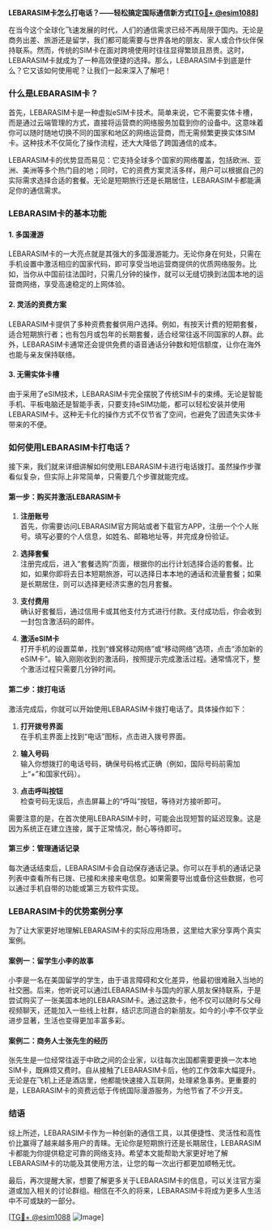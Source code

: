 **LEBARASIM卡怎么打电话？——轻松搞定国际通信新方式[[TG💪+ @esim1088](https://t.me/s/esim1088)]**

在当今这个全球化飞速发展的时代，人们的通信需求已经不再局限于国内。无论是商务出差、旅游还是留学，我们都可能需要与世界各地的朋友、家人或合作伙伴保持联系。然而，传统的SIM卡在面对跨境使用时往往显得繁琐且昂贵。这时，LEBARASIM卡就成为了一种高效便捷的选择。那么，LEBARASIM卡到底是什么？它又该如何使用呢？让我们一起来深入了解吧！

### 什么是LEBARASIM卡？

首先，LEBARASIM卡是一种虚拟eSIM卡技术。简单来说，它不需要实体卡槽，而是通过云端管理的方式，直接将运营商的网络服务加载到你的设备中。这意味着你可以随时随地切换不同的国家和地区的网络运营商，而无需频繁更换实体SIM卡。这种技术不仅简化了操作流程，还大大降低了跨国通信的成本。

LEBARASIM卡的优势显而易见：它支持全球多个国家的网络覆盖，包括欧洲、亚洲、美洲等多个热门目的地；同时，它的资费方案灵活多样，用户可以根据自己的实际需求选择合适的套餐。无论是短期旅行还是长期居住，LEBARASIM卡都能满足你的通信需求。

### LEBARASIM卡的基本功能

#### 1. **多国漫游**
   LEBARASIM卡的一大亮点就是其强大的多国漫游能力。无论你身在何处，只需在手机设置中激活相应的国家代码，即可享受当地运营商提供的优质网络服务。比如，当你从中国前往法国时，只需几分钟的操作，就可以无缝切换到法国本地的运营商网络，享受高速稳定的上网体验。

#### 2. **灵活的资费方案**
   LEBARASIM卡提供了多种资费套餐供用户选择。例如，有按天计费的短期套餐，适合短期旅行者；也有包月或包年的长期套餐，适合经常往返不同国家的人群。此外，LEBARASIM卡通常还会提供免费的语音通话分钟数和短信额度，让你在海外也能与亲友保持联络。

#### 3. **无需实体卡槽**
   由于采用了eSIM技术，LEBARASIM卡完全摆脱了传统SIM卡的束缚。无论是智能手机、平板电脑还是智能手表，只要支持eSIM功能，都可以轻松安装并使用LEBARASIM卡。这种无卡化的操作方式不仅节省了空间，也避免了因遗失实体卡带来的不便。

### 如何使用LEBARASIM卡打电话？

接下来，我们就来详细讲解如何使用LEBARASIM卡进行电话拨打。虽然操作步骤看似复杂，但实际上非常简单，只需要几个步骤就能完成。

#### 第一步：购买并激活LEBARASIM卡

1. **注册账号**  
   首先，你需要访问LEBARASIM官方网站或者下载官方APP，注册一个个人账号。填写必要的个人信息，如姓名、邮箱地址等，并完成身份验证。

2. **选择套餐**  
   注册完成后，进入“套餐选购”页面，根据你的出行计划选择合适的套餐。比如，如果你即将去日本短期旅游，可以选择日本本地的通话和流量套餐；如果是长期居住，则可以选择更经济实惠的包月套餐。

3. **支付费用**  
   确认好套餐后，通过信用卡或其他支付方式进行付款。支付成功后，你会收到一封包含激活码的邮件。

4. **激活eSIM卡**  
   打开手机的设置菜单，找到“蜂窝移动网络”或“移动网络”选项，点击“添加新的eSIM卡”。输入刚刚收到的激活码，按照提示完成激活过程。通常情况下，整个激活过程只需要几分钟时间。

#### 第二步：拨打电话

激活完成后，你就可以开始使用LEBARASIM卡拨打电话了。具体操作如下：

1. **打开拨号界面**  
   在手机主界面上找到“电话”图标，点击进入拨号界面。

2. **输入号码**  
   输入你想拨打的电话号码，确保号码格式正确（例如，国际号码前需加上“+”和国家代码）。

3. **点击呼叫按钮**  
   检查号码无误后，点击屏幕上的“呼叫”按钮，等待对方接听即可。

需要注意的是，在首次使用LEBARASIM卡时，可能会出现短暂的延迟现象。这是因为系统正在建立连接，属于正常情况，耐心等待即可。

#### 第三步：管理通话记录

每次通话结束后，LEBARASIM卡会自动保存通话记录。你可以在手机的通话记录列表中查看所有已拨、已接和未接来电信息。如果需要导出或备份这些数据，也可以通过手机自带的功能或第三方软件实现。

### LEBARASIM卡的优势案例分享

为了让大家更好地理解LEBARASIM卡的实际应用场景，这里给大家分享两个真实案例。

#### 案例一：留学生小李的故事

小李是一名在美国留学的学生，由于语言障碍和文化差异，他最初很难融入当地的社交圈。后来，他听说可以通过LEBARASIM卡与国内的家人朋友保持联系，于是尝试购买了一张美国本地的LEBARASIM卡。通过这款卡，他不仅可以随时与父母视频聊天，还能加入一些线上社群，结识志同道合的新朋友。如今的小李不仅学业进步显著，生活也变得更加丰富多彩。

#### 案例二：商务人士张先生的经历

张先生是一位经常往返于中欧之间的企业家，以往每次出国都需要更换一次本地SIM卡，既麻烦又费时。自从接触了LEBARASIM卡后，他的工作效率大幅提升。无论是在飞机上还是酒店里，他都能快速接入互联网，处理紧急事务。更重要的是，LEBARASIM卡的资费远低于传统国际漫游服务，为他节省了不少开支。

### 结语

综上所述，LEBARASIM卡作为一种创新的通信工具，以其便捷性、灵活性和高性价比赢得了越来越多用户的青睐。无论你是短期旅行还是长期居住，LEBARASIM卡都能为你提供稳定可靠的网络支持。希望本文能帮助大家更好地了解LEBARASIM卡的功能及其使用方法，让您的每一次出行都更加顺畅无忧。

最后，再次提醒大家，想要了解更多关于LEBARASIM卡的信息，可以关注官方渠道或加入相关的讨论群组。相信在不久的将来，LEBARASIM卡将成为更多人生活中不可或缺的一部分。

[[TG💪+ @esim1088](https://t.me/s/esim1088) ![Image](https://i.postimg.cc/4NQfJmqS/Snipaste-2025-05-13-00-14-12.png)]